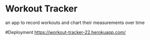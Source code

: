 # Workout Tracker
an app to record workouts and chart their measurements over time

#Deployment
https://workout-tracker-22.herokuapp.com/
